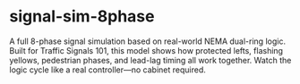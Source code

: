 # signal-sim-8phase
A full 8-phase signal simulation based on real-world NEMA dual-ring logic. Built for Traffic Signals 101, this model shows how protected lefts, flashing yellows, pedestrian phases, and lead-lag timing all work together. Watch the logic cycle like a real controller—no cabinet required.

